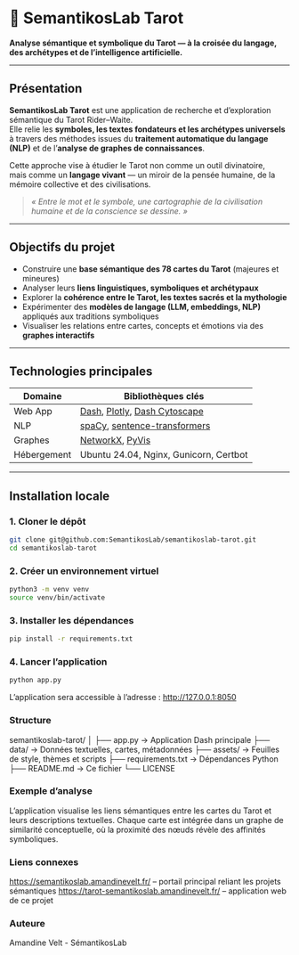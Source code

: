 # 🔮 SemantikosLab Tarot  
**Analyse sémantique et symbolique du Tarot — à la croisée du langage, des archétypes et de l’intelligence artificielle.**

---

## Présentation

**SemantikosLab Tarot** est une application de recherche et d’exploration sémantique du Tarot Rider–Waite.  
Elle relie les **symboles, les textes fondateurs et les archétypes universels** à travers des méthodes issues du **traitement automatique du langage (NLP)** et de l’**analyse de graphes de connaissances**.

Cette approche vise à étudier le Tarot non comme un outil divinatoire,  
mais comme un **langage vivant** — un miroir de la pensée humaine, de la mémoire collective et des civilisations.

> *« Entre le mot et le symbole, une cartographie de la civilisation humaine et de la conscience se dessine. »* 

---

## Objectifs du projet

- Construire une **base sémantique des 78 cartes du Tarot** (majeures et mineures)  
- Analyser leurs **liens linguistiques, symboliques et archétypaux**  
- Explorer la **cohérence entre le Tarot, les textes sacrés et la mythologie**  
- Expérimenter des **modèles de langage (LLM, embeddings, NLP)** appliqués aux traditions symboliques  
- Visualiser les relations entre cartes, concepts et émotions via des **graphes interactifs**

---

## Technologies principales

| Domaine | Bibliothèques clés |
|----------|--------------------|
| Web App | [Dash](https://dash.plotly.com), [Plotly](https://plotly.com/python/), [Dash Cytoscape](https://dash.plotly.com/cytoscape) |
| NLP | [spaCy](https://spacy.io), [sentence-transformers](https://www.sbert.net) |
| Graphes | [NetworkX](https://networkx.org), [PyVis](https://pyvis.readthedocs.io) |
| Hébergement | Ubuntu 24.04, Nginx, Gunicorn, Certbot |

---

## Installation locale

### 1. Cloner le dépôt
```bash
git clone git@github.com:SemantikosLab/semantikoslab-tarot.git
cd semantikoslab-tarot
```

### 2. Créer un environnement virtuel
```bash
python3 -m venv venv
source venv/bin/activate
```

### 3. Installer les dépendances
```bash
pip install -r requirements.txt
```

### 4. Lancer l’application
```bash
python app.py
```

L’application sera accessible à l’adresse :
http://127.0.0.1:8050

### Structure

semantikoslab-tarot/
│
├── app.py                 → Application Dash principale
├── data/                  → Données textuelles, cartes, métadonnées
├── assets/                → Feuilles de style, thèmes et scripts
├── requirements.txt       → Dépendances Python
├── README.md              → Ce fichier
└── LICENSE

### Exemple d’analyse

L’application visualise les liens sémantiques entre les cartes du Tarot et leurs descriptions textuelles.
Chaque carte est intégrée dans un graphe de similarité conceptuelle, où la proximité des nœuds révèle des affinités symboliques.

### Liens connexes

https://semantikoslab.amandinevelt.fr/ – portail principal reliant les projets sémantiques
https://tarot-semantikoslab.amandinevelt.fr/ – application web de ce projet

### Auteure

Amandine Velt - SémantikosLab
